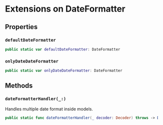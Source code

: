 # Extensions on DateFormatter

## Properties

### `defaultDateFormatter`

``` swift
public static var defaultDateFormatter: DateFormatter 
```

### `onlyDateDateFormatter`

``` swift
public static var onlyDateDateFormatter: DateFormatter 
```

## Methods

### `dateFormatterHandler(_:)`

Handles multiple date format inside models.

``` swift
public static func dateFormatterHandler(_ decoder: Decoder) throws -> Date 
```

